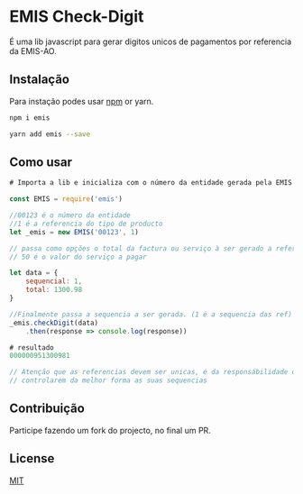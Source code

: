 # EMIS Check-Digit

É uma lib javascript para gerar digitos unicos de pagamentos por referencia da EMIS-AO.

## Instalação

Para instação podes usar [npm](https://www.npmjs.com/) or yarn.

```bash
npm i emis
```

```bash
yarn add emis --save
```

## Como usar

```javascript
# Importa a lib e inicializa com o número da entidade gerada pela EMIS

const EMIS = require('emis')

//00123 é o número da entidade
//1 é a referencia do tipo de producto
let _emis = new EMIS('00123', 1)

// passa como opções o total da factura ou serviço à ser gerado a referencia.
// 50 é o valor do serviço a pagar

let data = {
    sequencial: 1,
    total: 1300.98
}

//Finalmente passa a sequencia a ser gerada. (1 é a sequencia das ref)
_emis.checkDigit(data)
    .then(response => console.log(response))

# resultado
000000951300981

// Atenção que as referencias devem ser unicas, é da responsábilidade das entidades
// controlarem da melhor forma as suas sequencias

```

## Contribuição

Participe fazendo um fork do projecto, no final um PR.

## License

[MIT](https://choosealicense.com/licenses/mit/)
